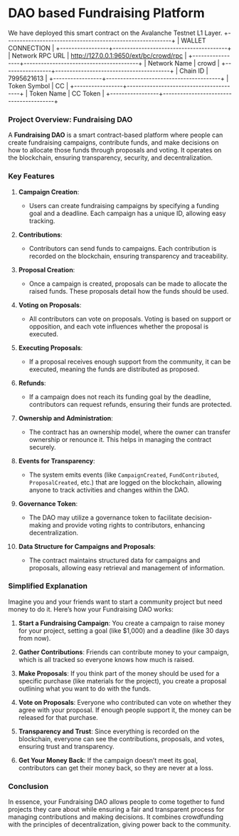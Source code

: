 <h1>DAO based Fundraising Platform</h1>

We have deployed this smart contract on the Avalanche Testnet L1 Layer.
+----------------------------------------------------------+
|                     WALLET CONNECTION                    |
+-----------------+----------------------------------------+
| Network RPC URL | http://127.0.0.1:9650/ext/bc/crowd/rpc |
+-----------------+----------------------------------------+
| Network Name    | crowd                                  |
+-----------------+----------------------------------------+
| Chain ID        | 7995621613                             |
+-----------------+----------------------------------------+
| Token Symbol    | CC                                     |
+-----------------+----------------------------------------+
| Token Name      | CC Token                               |
+-----------------+----------------------------------------+

 

### Project Overview: Fundraising DAO

A **Fundraising DAO** is a smart contract-based platform where people can create fundraising campaigns, contribute funds, and make decisions on how to allocate those funds through proposals and voting. It operates on the blockchain, ensuring transparency, security, and decentralization.

### Key Features

1. **Campaign Creation**:
   - Users can create fundraising campaigns by specifying a funding goal and a deadline. Each campaign has a unique ID, allowing easy tracking.

2. **Contributions**:
   - Contributors can send funds to campaigns. Each contribution is recorded on the blockchain, ensuring transparency and traceability.

3. **Proposal Creation**:
   - Once a campaign is created, proposals can be made to allocate the raised funds. These proposals detail how the funds should be used.

4. **Voting on Proposals**:
   - All contributors can vote on proposals. Voting is based on support or opposition, and each vote influences whether the proposal is executed.

5. **Executing Proposals**:
   - If a proposal receives enough support from the community, it can be executed, meaning the funds are distributed as proposed.

6. **Refunds**:
   - If a campaign does not reach its funding goal by the deadline, contributors can request refunds, ensuring their funds are protected.

7. **Ownership and Administration**:
   - The contract has an ownership model, where the owner can transfer ownership or renounce it. This helps in managing the contract securely.

8. **Events for Transparency**:
   - The system emits events (like `CampaignCreated`, `FundContributed`, `ProposalCreated`, etc.) that are logged on the blockchain, allowing anyone to track activities and changes within the DAO.

9. **Governance Token**:
   - The DAO may utilize a governance token to facilitate decision-making and provide voting rights to contributors, enhancing decentralization.

10. **Data Structure for Campaigns and Proposals**:
    - The contract maintains structured data for campaigns and proposals, allowing easy retrieval and management of information.

### Simplified Explanation

Imagine you and your friends want to start a community project but need money to do it. Here’s how your Fundraising DAO works:

1. **Start a Fundraising Campaign**: You create a campaign to raise money for your project, setting a goal (like $1,000) and a deadline (like 30 days from now).

2. **Gather Contributions**: Friends can contribute money to your campaign, which is all tracked so everyone knows how much is raised.

3. **Make Proposals**: If you think part of the money should be used for a specific purchase (like materials for the project), you create a proposal outlining what you want to do with the funds.

4. **Vote on Proposals**: Everyone who contributed can vote on whether they agree with your proposal. If enough people support it, the money can be released for that purchase.

5. **Transparency and Trust**: Since everything is recorded on the blockchain, everyone can see the contributions, proposals, and votes, ensuring trust and transparency.

6. **Get Your Money Back**: If the campaign doesn’t meet its goal, contributors can get their money back, so they are never at a loss.

### Conclusion

In essence, your Fundraising DAO allows people to come together to fund projects they care about while ensuring a fair and transparent process for managing contributions and making decisions. It combines crowdfunding with the principles of decentralization, giving power back to the community.


